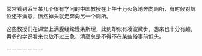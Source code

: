 
常常看到系里某几个很有学问的中国教授在上午十万火急地奔向厕所，有时候对坑位还不满意，愤然掉头就走奔向另一个厕所。

这些教授们在课堂上满腹经纶慢条斯理，此刻却似有凌波微步，想来也十分有趣，再多的学识看来也敌不过三急，清高总是不得不在某些俗事前低头。


－－－－－－－

